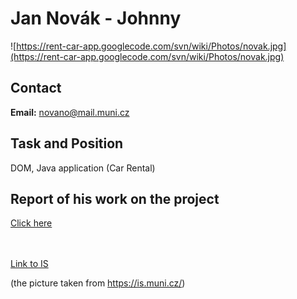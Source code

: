 # Jan Novák - Johnny #

![https://rent-car-app.googlecode.com/svn/wiki/Photos/novak.jpg](https://rent-car-app.googlecode.com/svn/wiki/Photos/novak.jpg)

## Contact ##
**Email:** novano@mail.muni.cz


## Task and Position ##
DOM, Java application (Car Rental)

## Report of his work on the project ##

[Click here](https://drive.google.com/file/d/0BzXfFJg8C8-WVTNnOEMxbDV1cDA/edit?usp=sharing)


<br /><br />
[Link to IS](https://is.muni.cz/auth/osoba/409754)

(the picture taken from https://is.muni.cz/)